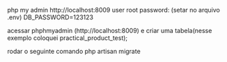 
php my admin 
http://localhost:8009
user root
password: (setar no arquivo .env) DB_PASSWORD=123123


acessar phphmyadmin (http://localhost:8009) e criar uma tabela(nesse exemplo coloquei practical_product_test);

rodar o seguinte comando php artisan migrate
